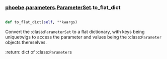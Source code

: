 ### [phoebe](phoebe.md).[parameters](parameters.md).[ParameterSet](ParameterSet.md).to_flat_dict

```py

def to_flat_dict(self, **kwargs)

```



Convert the :class:`ParameterSet` to a flat dictionary, with keys being
uniquetwigs to access the parameter and values being the :class:`Parameter`
objects themselves.

:return: dict of :class:`Parameter`s

